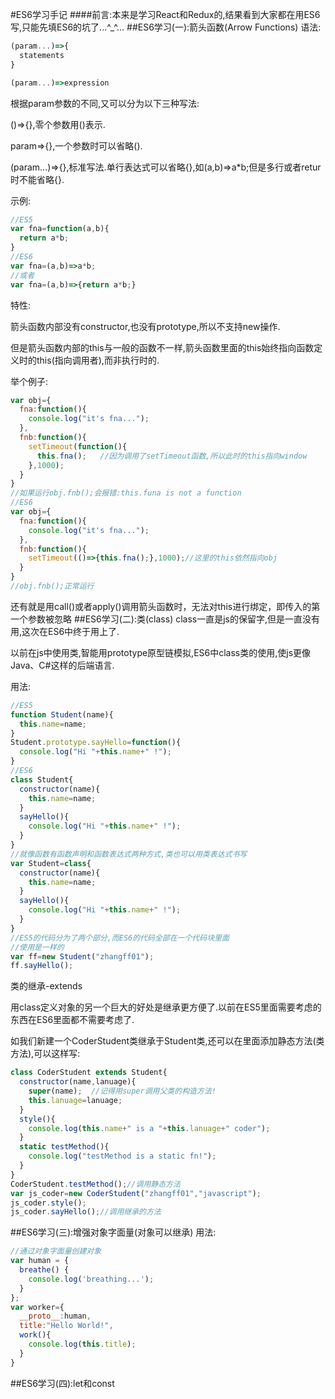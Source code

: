 
#ES6学习手记
####前言:本来是学习React和Redux的,结果看到大家都在用ES6写,只能先填ES6的坑了...^_^...
##ES6学习(一):箭头函数(Arrow Functions)
  语法:
  ```javascript
  (param...)=>{
    statements
  }
  
  (param...)=>expression
  ```
  根据param参数的不同,又可以分为以下三种写法:
  
  ()=>{},零个参数用()表示.
  
  param=>{},一个参数时可以省略().
  
  (param...)=>{},标准写法.单行表达式可以省略{},如(a,b)=>a*b;但是多行或者retur时不能省略{}.
  
  示例:
  ```javascript
  //ES5
  var fna=function(a,b){
    return a*b;
  }
  //ES6
  var fna=(a,b)=>a*b;
  //或者
  var fna=(a,b)=>{return a*b;}
  ```
  特性:
  
  箭头函数内部没有constructor,也没有prototype,所以不支持new操作.
  
  但是箭头函数内部的this与一般的函数不一样,箭头函数里面的this始终指向函数定义时的this(指向调用者),而非执行时的.
  
  举个例子:
  ```javascript
  var obj={
    fna:function(){
      console.log("it's fna...");
    },
    fnb:function(){
      setTimeout(function(){
        this.fna();   //因为调用了setTimeout函数,所以此时的this指向window
      },1000);
    }
  }
  //如果运行obj.fnb();会报错:this.funa is not a function
  //ES6
  var obj={
    fna:function(){
      console.log("it's fna...");
    },
    fnb:function(){
      setTimeout(()=>{this.fna();},1000);//这里的this依然指向obj
    }
  }
  //obj.fnb();正常运行
  ```
  还有就是用call()或者apply()调用箭头函数时，无法对this进行绑定，即传入的第一个参数被忽略
##ES6学习(二):类(class)
  class一直是js的保留字,但是一直没有用,这次在ES6中终于用上了.
  
  以前在js中使用类,智能用prototype原型链模拟,ES6中class类的使用,使js更像Java、C#这样的后端语言.
  
  用法:
  ```javascript
  //ES5
  function Student(name){
    this.name=name;
  }
  Student.prototype.sayHello=function(){
    console.log("Hi "+this.name+" !");
  }
  //ES6
  class Student{
    constructor(name){
      this.name=name;
    }
    sayHello(){
      console.log("Hi "+this.name+" !");
    }
  }
  //就像函数有函数声明和函数表达式两种方式,类也可以用类表达式书写
  var Student=class{
    constructor(name){
      this.name=name;
    }
    sayHello(){
      console.log("Hi "+this.name+" !");
    }
  }
  //ES5的代码分为了两个部分,而ES6的代码全部在一个代码块里面
  //使用是一样的
  var ff=new Student("zhangff01");
  ff.sayHello();
  ```
  类的继承-extends
  
  用class定义对象的另一个巨大的好处是继承更方便了.以前在ES5里面需要考虑的东西在ES6里面都不需要考虑了.
  
  如我们新建一个CoderStudent类继承于Student类,还可以在里面添加静态方法(类方法),可以这样写:
  ```javascript
  class CoderStudent extends Student{
    constructor(name,lanuage){
      super(name);  //记得用super调用父类的构造方法!
      this.lanuage=lanuage;
    }
    style(){
      console.log(this.name+" is a "+this.lanuage+" coder");
    }
    static testMethod(){
      console.log("testMethod is a static fn!");
    }
  }
  CoderStudent.testMethod();//调用静态方法
  var js_coder=new CoderStudent("zhangff01","javascript");
  js_coder.style();
  js_coder.sayHello();//调用继承的方法
  ```
##ES6学习(三):增强对象字面量(对象可以继承)
  用法:
  ```javascript
  //通过对象字面量创建对象
  var human = {
    breathe() {
      console.log('breathing...');
    }
  };
  var worker={
    __proto__:human,
    title:"Hello World!",
    work(){
      console.log(this.title);
    }
  }
  ```
##ES6学习(四):let和const
  

  
  
